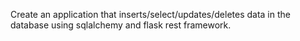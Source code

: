 Create an application that inserts/select/updates/deletes data in the database using sqlalchemy and flask rest framework.
